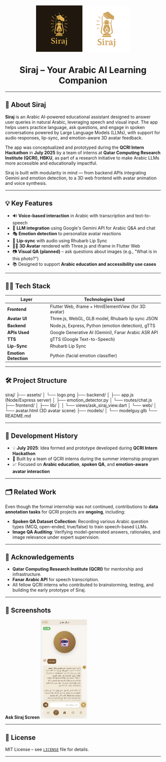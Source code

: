 <p align="center">
  <img src="assets/logo_dark_siraj.png" alt="Siraj Logo" width="150"/>
  <img src="assets/logo_light_siraj.png" alt="Siraj Logo Light" width="150"/>
</p>

<h1 align="center">Siraj – Your Arabic AI Learning Companion</h1>

---

## 🚀 About Siraj

**Siraj** is an Arabic AI-powered educational assistant designed to answer user queries in natural Arabic, leveraging speech and visual input. The app helps users practice language, ask questions, and engage in spoken conversations powered by Large Language Models (LLMs), with support for audio responses, lip-sync, and emotion-aware 3D avatar feedback.

The app was conceptualized and prototyped during the **QCRI Intern Hackathon** in **July 2025** by a team of interns at **Qatar Computing Research Institute (QCRI), HBKU**, as part of a research initiative to make Arabic LLMs more accessible and educationally impactful.

Siraj is built with modularity in mind — from backend APIs integrating Gemini and emotion detection, to a 3D web frontend with avatar animation and voice synthesis.

---

## 💡 Key Features

- 🔊 **Voice-based interaction** in Arabic with transcription and text-to-speech
- 🧠 **LLM integration** using Google's Gemini API for Arabic Q&A and chat
- 🎭 **Emotion detection** to personalize avatar reactions
- 👄 **Lip-sync** with audio using Rhubarb Lip Sync
- 🧍‍♂️ **3D Avatar** rendered with Three.js and iframe in Flutter Web
- 📷 **Visual QA (planned)** – ask questions about images (e.g., "What is in this photo?")
- 📚 Designed to support **Arabic education and accessibility use cases**

---

## 🧑‍💻 Tech Stack

| Layer           | Technologies Used |
|----------------|-------------------|
| **Frontend**   | Flutter Web, iframe + HtmlElementView (for 3D avatar) |
| **Avatar UI**  | Three.js, WebGL, GLB model, Rhubarb lip sync JSON |
| **Backend**    | Node.js, Express, Python (emotion detection), gTTS |
| **APIs Used**  | Google Generative AI (Gemini), Fanar Arabic ASR API |
| **TTS**        | gTTS (Google Text-to-Speech) |
| **Lip-Sync**   | Rhubarb Lip Sync |
| **Emotion Detection** | Python (facial emotion classifier) |

---

## 🛠 Project Structure

siraj/
├── assets/
│ └── logo.png
├── backend/
│ ├── app.js (Node/Express server)
│ ├── emotion_detector.py
│ └── routes/chat.js
├── frontend/
│ ├── lib/
│ │ └── views/ask_siraj_view.dart
│ └── web/
│ └── avatar.html (3D avatar scene)
├── models/
│ └── modelguy.glb
└── README.md


---

## 🧪 Development History

- 💡 **July 2025**: Idea formed and prototype developed during **QCRI Intern Hackathon**
- 🤝 Built by a team of QCRI interns during the summer internship program
- 📈 Focused on **Arabic education**, **spoken QA**, and **emotion-aware avatar interaction**

---

## 🗂 Related Work

Even though the formal internship was not continued, contributions to **data annotation tasks** for QCRI projects are **ongoing**, including:

- **Spoken QA Dataset Collection**: Recording various Arabic question types (MCQ, open-ended, true/false) to train speech-based LLMs.
- **Image QA Auditing**: Verifying model-generated answers, rationales, and image relevance under expert supervision.

---

## 🤝 Acknowledgements

- **Qatar Computing Research Institute (QCRI)** for mentorship and infrastructure.
- **Fanar Arabic API** for speech transcription.
- All fellow QCRI interns who contributed to brainstorming, testing, and building the early prototype of Siraj.

---

## 📸 Screenshots
**Ask Siraj Screen**
<img src="assets/Ask_siraj_screen.jpg" alt="Siraj Logo" width="150"/>

---

## 📜 License

MIT License – see [`LICENSE`](LICENSE) file for details.

---

